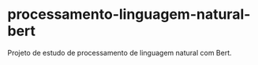 # processamento-linguagem-natural-bert
Projeto de estudo de processamento de linguagem natural com Bert.
